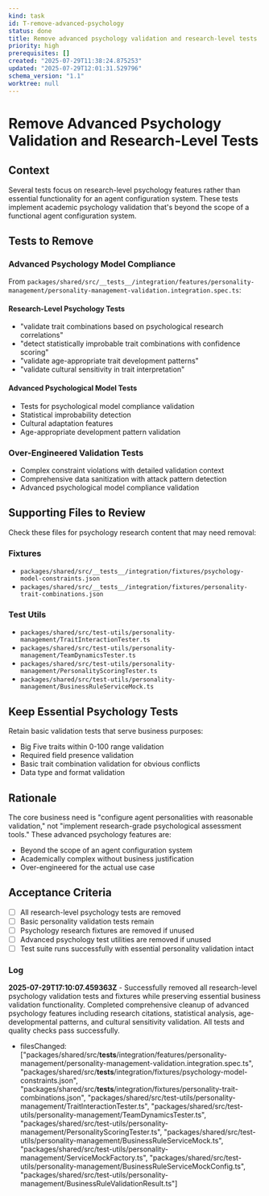```yaml
---
kind: task
id: T-remove-advanced-psychology
status: done
title: Remove advanced psychology validation and research-level tests
priority: high
prerequisites: []
created: "2025-07-29T11:38:24.875253"
updated: "2025-07-29T12:01:31.529796"
schema_version: "1.1"
worktree: null
---
```


# Remove Advanced Psychology Validation and Research-Level Tests

## Context

Several tests focus on research-level psychology features rather than essential functionality for an agent configuration system. These tests implement academic psychology validation that's beyond the scope of a functional agent configuration system.

## Tests to Remove

### Advanced Psychology Model Compliance

From `packages/shared/src/__tests__/integration/features/personality-management/personality-management-validation.integration.spec.ts`:

#### Research-Level Psychology Tests

- "validate trait combinations based on psychological research correlations"
- "detect statistically improbable trait combinations with confidence scoring"
- "validate age-appropriate trait development patterns"
- "validate cultural sensitivity in trait interpretation"

#### Advanced Psychological Model Tests

- Tests for psychological model compliance validation
- Statistical improbability detection
- Cultural adaptation features
- Age-appropriate development pattern validation

### Over-Engineered Validation Tests

- Complex constraint violations with detailed validation context
- Comprehensive data sanitization with attack pattern detection
- Advanced psychological model compliance validation

## Supporting Files to Review

Check these files for psychology research content that may need removal:

### Fixtures

- `packages/shared/src/__tests__/integration/fixtures/psychology-model-constraints.json`
- `packages/shared/src/__tests__/integration/fixtures/personality-trait-combinations.json`

### Test Utils

- `packages/shared/src/test-utils/personality-management/TraitInteractionTester.ts`
- `packages/shared/src/test-utils/personality-management/TeamDynamicsTester.ts`
- `packages/shared/src/test-utils/personality-management/PersonalityScoringTester.ts`
- `packages/shared/src/test-utils/personality-management/BusinessRuleServiceMock.ts`

## Keep Essential Psychology Tests

Retain basic validation tests that serve business purposes:

- Big Five traits within 0-100 range validation
- Required field presence validation
- Basic trait combination validation for obvious conflicts
- Data type and format validation

## Rationale

The core business need is "configure agent personalities with reasonable validation," not "implement research-grade psychological assessment tools." These advanced psychology features are:

- Beyond the scope of an agent configuration system
- Academically complex without business justification
- Over-engineered for the actual use case

## Acceptance Criteria

- [ ] All research-level psychology tests are removed
- [ ] Basic personality validation tests remain
- [ ] Psychology research fixtures are removed if unused
- [ ] Advanced psychology test utilities are removed if unused
- [ ] Test suite runs successfully with essential personality validation intact

### Log

**2025-07-29T17:10:07.459363Z** - Successfully removed all research-level psychology validation tests and fixtures while preserving essential business validation functionality. Completed comprehensive cleanup of advanced psychology features including research citations, statistical analysis, age-developmental patterns, and cultural sensitivity validation. All tests and quality checks pass successfully.

- filesChanged: ["packages/shared/src/__tests__/integration/features/personality-management/personality-management-validation.integration.spec.ts", "packages/shared/src/__tests__/integration/fixtures/psychology-model-constraints.json", "packages/shared/src/__tests__/integration/fixtures/personality-trait-combinations.json", "packages/shared/src/test-utils/personality-management/TraitInteractionTester.ts", "packages/shared/src/test-utils/personality-management/TeamDynamicsTester.ts", "packages/shared/src/test-utils/personality-management/PersonalityScoringTester.ts", "packages/shared/src/test-utils/personality-management/BusinessRuleServiceMock.ts", "packages/shared/src/test-utils/personality-management/ServiceMockFactory.ts", "packages/shared/src/test-utils/personality-management/BusinessRuleServiceMockConfig.ts", "packages/shared/src/test-utils/personality-management/BusinessRuleValidationResult.ts"]
